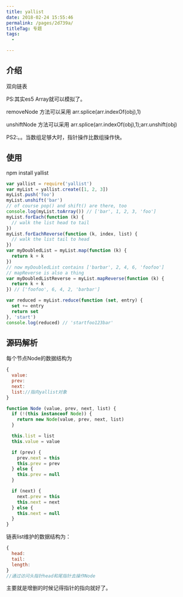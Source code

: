 ```yaml
---
title: yallist
date: 2018-02-24 15:55:46
permalink: /pages/2d739a/
titleTag: 专题
tags:
  - 

---
```

## 介绍

双向链表

PS:其实es5 Array就可以模拟了。

removeNode 方法可以采用 arr.splice(arr.indexOf(obj),1)

unshiftNode 方法可以采用 arr.splice(arr.indexOf(obj),1);arr.unshift(obj)

PS2:。。当数组足够大时，指针操作比数组操作快。

## 使用

npm install yallist

```javascript
var yallist = require('yallist')
var myList = yallist.create([1, 2, 3])
myList.push('foo')
myList.unshift('bar')
// of course pop() and shift() are there, too
console.log(myList.toArray()) // ['bar', 1, 2, 3, 'foo']
myList.forEach(function (k) {
  // walk the list head to tail
})
myList.forEachReverse(function (k, index, list) {
  // walk the list tail to head
})
var myDoubledList = myList.map(function (k) {
  return k + k
})
// now myDoubledList contains ['barbar', 2, 4, 6, 'foofoo']
// mapReverse is also a thing
var myDoubledListReverse = myList.mapReverse(function (k) {
  return k + k
}) // ['foofoo', 6, 4, 2, 'barbar']

var reduced = myList.reduce(function (set, entry) {
  set += entry
  return set
}, 'start')
console.log(reduced) // 'startfoo123bar'
```

## 源码解析

每个节点Node的数据结构为

```js
{
  value:
  prev:
  next:
  list://指向yallist对象
}

function Node (value, prev, next, list) {
  if (!(this instanceof Node)) {
    return new Node(value, prev, next, list)
  }

  this.list = list
  this.value = value

  if (prev) {
    prev.next = this
    this.prev = prev
  } else {
    this.prev = null
  }

  if (next) {
    next.prev = this
    this.next = next
  } else {
    this.next = null
  }
}
```

链表list维护的数据结构为：
```js
{
  head:
  tail:
  length:
}
//通过访问头指针head和尾指针去操作Node
```

主要就是增删的时候记得指针的指向就好了。